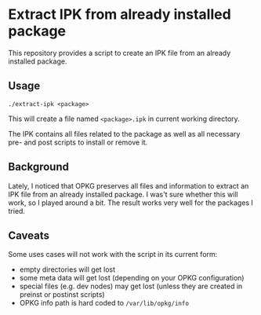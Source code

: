 # Extract IPK from already installed package

This repository provides a script to create an IPK file from an already installed package.

## Usage

````
./extract-ipk <package>
````

This will create a file named `<package>.ipk` in current working directory.

The IPK contains all files related to the package as well as all necessary pre- and post scripts to install or remove it.

## Background

Lately, I noticed that OPKG preserves all files and information to extract an IPK file from an already installed package.
I was't sure whether this will work, so I played around a bit. The result works very well for the  packages I tried.

## Caveats

Some uses cases will not work with the script in its current form:
- empty directories will get lost
- some meta data will get lost (depending on your OPKG configuration)
- special files (e.g. dev nodes) may get lost (unless they are created in preinst or postinst scripts)
- OPKG info path is hard coded to `/var/lib/opkg/info`


